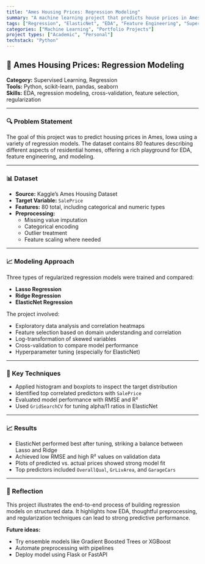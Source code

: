 ```yaml
---
title: "Ames Housing Prices: Regression Modeling"
summary: "A machine learning project that predicts house prices in Ames, Iowa using Lasso, Ridge, and ElasticNet regression with cross-validation and hyperparameter tuning."
tags: ["Regression", "ElasticNet", "EDA", "Feature Engineering", "Supervised Learning"]
categories: ["Machine Learning", "Portfolio Projects"]
project types: ["Academic", "Personal"]
techstack: "Python"
---
```


## 🏡 Ames Housing Prices: Regression Modeling

**Category:** Supervised Learning, Regression  
**Tools:** Python, scikit-learn, pandas, seaborn  
**Skills:** EDA, regression modeling, cross-validation, feature selection, regularization

---

### 🔍 Problem Statement

The goal of this project was to predict housing prices in Ames, Iowa using a variety of regression models. The dataset contains 80 features describing different aspects of residential homes, offering a rich playground for EDA, feature engineering, and modeling.

---

### 📊 Dataset

- **Source:** Kaggle’s Ames Housing Dataset  
- **Target Variable:** `SalePrice`  
- **Features:** 80 total, including categorical and numeric types  
- **Preprocessing:**
  - Missing value imputation  
  - Categorical encoding  
  - Outlier treatment  
  - Feature scaling where needed

---

### 📈 Modeling Approach

Three types of regularized regression models were trained and compared:

- **Lasso Regression**  
- **Ridge Regression**  
- **ElasticNet Regression**

The project involved:

- Exploratory data analysis and correlation heatmaps  
- Feature selection based on domain understanding and correlation  
- Log-transformation of skewed variables  
- Cross-validation to compare model performance  
- Hyperparameter tuning (especially for ElasticNet)

---

### 🔧 Key Techniques

- Applied histogram and boxplots to inspect the target distribution  
- Identified top correlated predictors with `SalePrice`  
- Evaluated model performance with RMSE and R²  
- Used `GridSearchCV` for tuning alpha/l1 ratios in ElasticNet

---

### 📈 Results

- ElasticNet performed best after tuning, striking a balance between Lasso and Ridge  
- Achieved low RMSE and high R² values on validation data  
- Plots of predicted vs. actual prices showed strong model fit  
- Top predictors included `OverallQual`, `GrLivArea`, and `GarageCars`

---

### 📌 Reflection

This project illustrates the end-to-end process of building regression models on structured data. It highlights how EDA, thoughtful preprocessing, and regularization techniques can lead to strong predictive performance.

**Future ideas:**
- Try ensemble models like Gradient Boosted Trees or XGBoost  
- Automate preprocessing with pipelines  
- Deploy model using Flask or FastAPI
